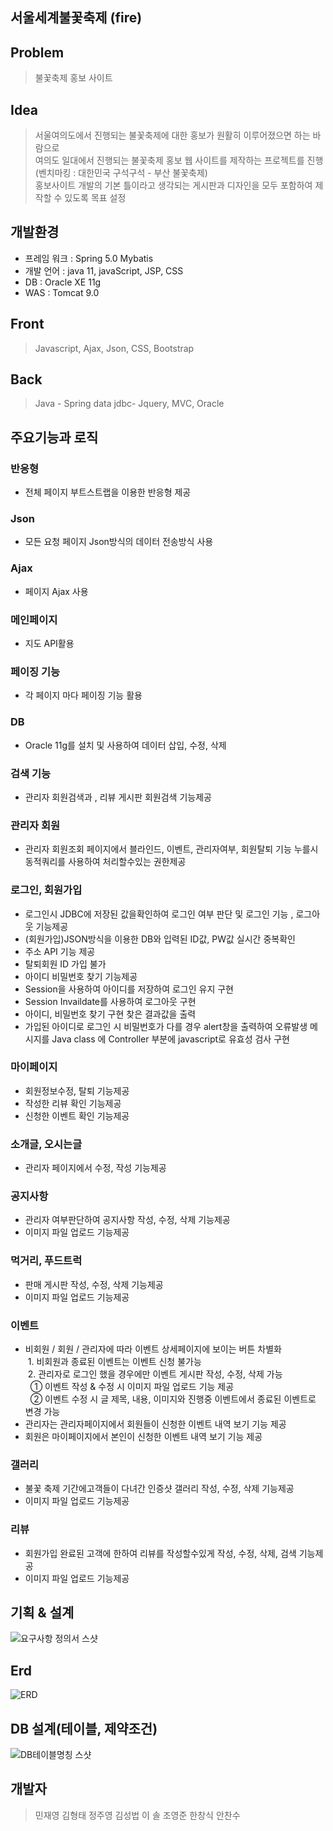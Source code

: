 ## 서울세계불꽃축제 (fire)

Problem
-----
> 불꽃축제 홍보 사이트

Idea
-----
> 서울여의도에서 진행되는 불꽃축제에 대한 홍보가 원활히 이루어졌으면 하는 바람으로 <br> 여의도 일대에서 진행되는 불꽃축제 홍보 웹 사이트를 제작하는 프로젝트를 진행 (벤치마킹 : 대한민국 구석구석 - 부산 불꽃축제) <br> 홍보사이트 개발의 기본 틀이라고 생각되는 게시판과 디자인을 모두 포함하여 제작할 수 있도록 목표 설정

개발환경
-----
+ 프레임 워크 : Spring 5.0 Mybatis
+ 개발 언어 : java 11, javaScript, JSP, CSS
+ DB : Oracle XE 11g
+ WAS : Tomcat 9.0

Front 
-----
> Javascript, Ajax, Json, CSS, Bootstrap

Back 
-----
> Java - Spring data jdbc- Jquery, MVC,  Oracle  

주요기능과 로직
-----

### 반응형 
+  전체 페이지 부트스트랩을 이용한 반응형 제공

### Json
+ 모든 요청 페이지 Json방식의 데이터 전송방식 사용

### Ajax
+ 페이지 Ajax 사용

### 메인페이지
+ 지도 API활용 

### 페이징 기능
 + 각 페이지 마다 페이징 기능 활용 

### DB
 + Oracle 11g를 설치 및 사용하여 데이터 삽입, 수정, 삭제

### 검색 기능
 + 관리자 회원검색과 , 리뷰 게시판 회원검색 기능제공

### 관리자 회원
 + 관리자 회원조회 페이지에서 블라인드, 이벤트, 관리자여부, 회원탈퇴 기능 누를시 동적쿼리를 사용하여 처리할수있는 권한제공

### 로그인, 회원가입
 + 로그인시 JDBC에 저장된 값을확인하여 로그인 여부 판단 및 로그인 기능 , 로그아웃 기능제공  
 + (회원가입)JSON방식을 이용한 DB와 입력된 ID값, PW값 실시간 중복확인
 + 주소 API 기능 제공
 + 탈퇴회원 ID 가입 불가 
 + 아이디 비밀번호 찾기 기능제공
 + Session을 사용하여 아이디를 저장하여 로그인 유지 구현 
 + Session Invaildate를 사용하여 로그아웃 구현 
 + 아이디, 비밀번호 찾기 구현 찾은 결과값을 출력 
 + 가입된 아이디로 로그인 시 비밀번호가 다를 경우 alert창을 출력하여 오류발생 메시지를 
Java class 에 Controller 부분에 javascript로 유효성 검사 구현 

### 마이페이지
 + 회원정보수정, 탈퇴 기능제공
 + 작성한 리뷰 확인 기능제공
 + 신청한 이벤트 확인 기능제공

### 소개글, 오시는글
 + 관리자 페이지에서 수정, 작성 기능제공
 
### 공지사항
 + 관리자 여부판단하여 공지사항 작성, 수정, 삭제 기능제공
 + 이미지 파일 업로드 기능제공

### 먹거리, 푸드트럭
 + 판매 게시판 작성, 수정, 삭제 기능제공
 + 이미지 파일 업로드 기능제공
 
 
### 이벤트
 + 비회원 / 회원 / 관리자에 따라 이벤트 상세페이지에 보이는 버튼 차별화<br>
 &nbsp;1. 비회원과 종료된 이벤트는 이벤트 신청 불가능<br>
 &nbsp;2. 관리자로 로그인 했을 경우에만 이벤트 게시판 작성, 수정, 삭제 가능<br>
 &nbsp;&nbsp;① 이벤트 작성 & 수정 시 이미지 파일 업로드 기능 제공<br>
 &nbsp;&nbsp;② 이벤트 수정 시 글 제목, 내용, 이미지와 진행중 이벤트에서 종료된 이벤트로 변경 가능
 + 관리자는 관리자페이지에서 회원들이 신청한 이벤트 내역 보기 기능 제공
 + 회원은 마이페이지에서 본인이 신청한 이벤트 내역 보기 기능 제공

### 갤러리
 + 불꽃 축제 기간에고객들이 다녀간 인증샷 갤러리 작성, 수정, 삭제 기능제공
 + 이미지 파일 업로드 기능제공
 
 
### 리뷰
 + 회원가입 완료된 고객에 한하여 리뷰를 작성할수있게  작성, 수정, 삭제, 검색 기능제공
 + 이미지 파일 업로드 기능제공


기획 & 설계
-----
![요구사항 정의서 스샷](https://user-images.githubusercontent.com/94342934/162368763-c955ea63-9c58-4b48-9445-a549297f12b9.png)


Erd
-----
![ERD](https://user-images.githubusercontent.com/83907504/161880808-4510201d-2f63-4c47-b751-50177bbb5e8a.jpg)


DB 설계(테이블, 제약조건)
-----
![DB테이블명칭 스샷](https://user-images.githubusercontent.com/94342934/162366483-6cdd182e-2cdc-4c84-a755-243db8ddb15c.png)


개발자
-----
> 민재영 김형태 정주영 김성법 이 솔 조영준 한창식 안찬수

